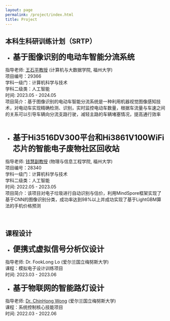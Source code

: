 ```yaml
---
layout: page
permalink: /project/index.html
title: Project
---
```


## 本科生科研训练计划（SRTP）

- **<font size=5>基于图像识别的电动车智能分流系统</font>**<br>

指导老师: [王石平教授](https://ccds.fzu.edu.cn/info/1202/8958.htm) (计算机与大数据学院, 福州大学)<br>项目编号：29366 <br>学科一级门：计算机科学与技术 <br>学科二级类：人工智能 <br>时间: 2023.05 - 2024.05 <br>项目简介：基于图像识别的电动车智能分流系统是一种利用机器视觉图像感知技术，对电动车实现精确检测、识别，实时监控电动车数量，根据车流量与车速之间的关系可以引导车辆向分流支路行驶，减轻主路的车辆堵塞情况，提高通行效率

<br>


- **<font size=5>基于Hi3516DV300平台和Hi3861V100WiFi芯片的智能电子废物社区回收站</font>**<br>

指导老师: [钱慧副教授](https://ieeexplore.ieee.org/author/37587238900) (物理与信息工程学院, 福州大学)<br>项目编号：28340 <br>学科一级门：计算机科学与技术 <br>学科二级类：人工智能 <br>时间: 2022.05 - 2023.05 <br>项目简介：该项目对电子垃圾进行自动识别与估价，利用MindSpore框架实现了基于CNN的图像识别分类，成功率达到98%以上并成功实现了基于LightGBM算法的手机价格预测

 <br>


## 课程设计

- **<font size=5>便携式虚拟信号分析仪设计</font>**<br>

指导老师: Dr. FookLong Lo (爱尔兰国立梅努斯大学)<br>课程：模拟电子设计训练项目<br>时间: 2023.03 - 2023.06<br>



- **<font size=5>基于物联网的智能路灯设计</font>**<br>

指导老师: [Dr. ChinHong Wong](https://www.researchgate.net/profile/Chin-Hong-Wong) (爱尔兰国立梅努斯大学)<br>课程：系统控制核心技能项目<br>时间: 2022.03 - 2022.06<br>

